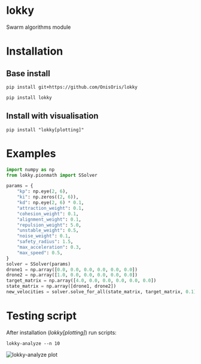 # lokky
Swarm algorithms module

# Installation

## Base install

```
pip install git+https://github.com/OnisOris/lokky
```

```
pip install lokky
```

## Install with visualisation

```
pip install "lokky[plotting]"
```

# Examples

```python
import numpy as np
from lokky.pionmath import SSolver

params = {
    "kp": np.eye(2, 6),
    "ki": np.zeros((2, 6)),
    "kd": np.eye(2, 6) * 0.1,
    "attraction_weight": 0.1,
    "cohesion_weight": 0.1,
    "alignment_weight": 0.1,
    "repulsion_weight": 5.0,
    "unstable_weight": 0.5,
    "noise_weight": 0.1,
    "safety_radius": 1.5,
    "max_acceleration": 0.3,
    "max_speed": 0.5,
}
solver = SSolver(params)
drone1 = np.array([0.0, 0.0, 0.0, 0.0, 0.0, 0.0])
drone2 = np.array([1.0, 0.0, 0.0, 0.0, 0.0, 0.0])
target_matrix = np.array([4.0, 0.0, 0.0, 0.0, 0.0, 0.0])
state_matrix = np.array([drone1, drone2])
new_velocities = solver.solve_for_all(state_matrix, target_matrix, 0.1)
```

# Testing script

After installation (*lokky[plotting]*) run scripts:

```
lokky-analyze --n 10
```

 ![lokky-analyze plot](img/img.png)
